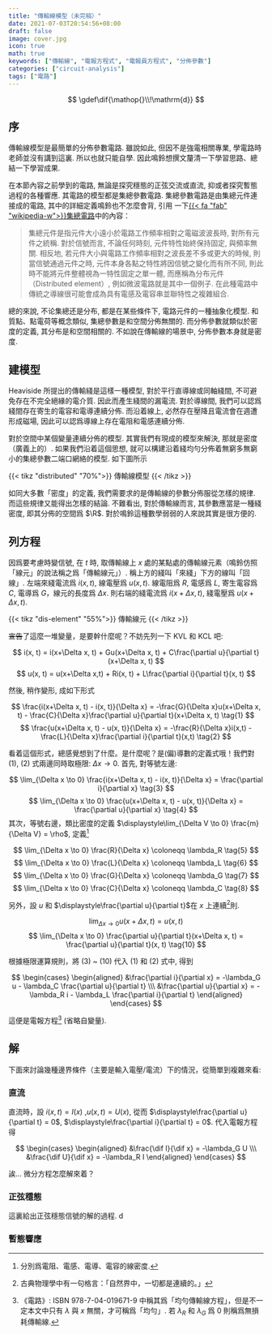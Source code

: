 ```yaml
---
title: "傳輸線模型（未完稿）"
date: 2021-07-03T20:54:56+08:00
draft: false
image: cover.jpg
icon: true
math: true
keywords: ["傳輸線", "電報方程式", "電報員方程式", "分佈參數"]
categories: ["circuit-analysis"]
tags: ["電路"]
---
```

$$
\gdef\dif{\mathop{}\\!\mathrm{d}}
$$
## 序
傳輸線模型是最簡單的分佈參數電路. 雖說如此, 但因不是強電相關專業, 學電路時老師並沒有講到這裏. 所以也就只能自學. 因此鳴鈴想撰文釐清一下學習思路、總結一下學習成果. 

在本節內容之前學到的電路, 無論是探究穩態的正弦交流或直流, 抑或者探究暫態過程的各種響應. 
其電路的模型都是集總參數電路. 集總參數電路是由集總元件連接成的電路, 其中的詳細定義鳴鈴也不怎麼會背, 引用
一下[{{< fa "fab" "wikipedia-w">}}集總電路](https://zh.wikipedia.org/wiki/%E9%9B%86%E7%B8%BD%E9%9B%BB%E8%B7%AF)中的內容：

> 集總元件是指元件大小遠小於電路工作頻率相對之電磁波波長時, 對所有元件之統稱. 對於信號而言, 不論任何時刻, 元件特性始終保持固定, 與頻率無關. 相反地, 若元件大小與電路工作頻率相對之波長差不多或更大的時候, 則當信號通過元件之時, 元件本身各點之特性將因信號之變化而有所不同, 則此時不能將元件整體視為一特性固定之單一體, 而應稱為分布元件 （Distributed element）, 例如微波電路就是其中一個例子. 在此種電路中傳統之導線很可能會成為具有電感及電容串並聯特性之複雜組合. 

總的來說, 不论集總还是分布, 都是在某些條件下, 電路元件的一種抽象化模型. 
和質點、點電荷等概念類似, 集總參數是和空間分佈無關的. 
而分佈參數就類似於密度的定義, 其分布是和空間相關的. 不如說在傳輸線的場景中, 分佈參數本身就是密度. 

## 建模型
Heaviside 所提出的傳輸綫是這樣一種模型, 對於平行直導線或同軸綫間, 不可避免存在不完全絕緣的電介質. 因此而產生綫間的漏電流. 對於導線間, 我們可以認爲綫間存在寄生的電容和電導連續分佈. 而沿着線上, 必然存在壓降且電流會在週遭形成磁場, 因此可以認爲導線上存在電阻和電感連續分佈. 

對於空間中某個變量連續分佈的模型. 其實我們有現成的模型來解決, 那就是密度（廣義上的）. 如果我們沿着這個思想, 就可以構建沿着綫均勻分佈着無窮多無窮小的集總參數二端口網絡的模型. 如下圖所示

{{< tikz "distributed" "70%">}}
傳輸線模型
{{< /tikz >}}

如同大多數「密度」的定義, 我們需要求的是傳輸線的參數分佈服從怎樣的規律. 而這些規律又能得出怎樣的結論. 
不難看出, 對於傳輸線而言, 其參數應當是一種綫密度, 即其分佈的空間爲 $\R$. 對於鳴鈴這種數學弱弱的人來說其實是很方便的. 

## 列方程
因爲要考慮時變信號, 在 $t$ 時, 取傳輸線上 $x$ 處的某點處的傳輸線元素（鳴鈴仿照「線元」的說法稱之爲「傳輸線元」）. 稱上方的綫叫「來綫」下方的線叫「回線」. 左端來綫電流爲 $i(x, t)$, 線電壓爲 $u(x, t)$. 線電阻爲 $R$, 電感爲 $L$, 寄生電容爲 $C$, 電導爲 $G$，線元的長度爲 $\Delta x$. 則右端的綫電流爲 $i(x+\Delta x, t)$, 綫電壓爲 $u(x+\Delta x, t)$.

{{< tikz "dis-element" "55%">}}
傳輸線元
{{< /tikz >}}

~~宣告~~了這麼一堆變量，是要幹什麼呢？不妨先列一下 KVL 和 KCL 吧:

$$
i(x, t) = i(x+\Delta x, t)  + Gu(x+\Delta x, t) + C\frac{\partial u}{\partial t} (x+\Delta x, t)
$$
$$
u(x, t) = u(x+\Delta x,t) + Ri(x, t) + L\frac{\partial i}{\partial t}(x, t)
$$

然後, 稍作變形, 成如下形式

$$
\frac{i(x+\Delta x, t) - i(x, t)}{\Delta x} = -\frac{G}{\Delta x}u(x+\Delta x, t) - \frac{C}{\Delta x}\frac{\partial u}{\partial t}(x+\Delta x, t) \tag{1}
$$
$$
\frac{u(x+\Delta x, t) - u(x, t)}{\Delta x} = -\frac{R}{\Delta x}i(x,t) - \frac{L}{\Delta x}\frac{\partial i}{\partial t}(x,t) \tag{2}
$$

看着這個形式，總感覺想到了什麼。是什麼呢？是(偏)導數的定義式哦！我們對 (1), (2) 式兩邊同時取極限: $\Delta x \to 0$. 首先, 對等號左邊:

$$
\lim_{\Delta x \to 0} \frac{i(x+\Delta x, t) - i(x, t)}{\Delta x} = \frac{\partial i}{\partial x} \tag{3}
$$
$$
\lim_{\Delta x \to 0} \frac{u(x+\Delta x, t) - u(x, t)}{\Delta x} = \frac{\partial u}{\partial x} \tag{4}
$$
其次，等號右邊，類比密度的定義 $\displaystyle\lim_{\Delta V \to 0} \frac{m}{\Delta V} = \rho$, 定義[^1]
[^1]: 分別爲電阻、電感、電導、電容的線密度. 

$$
\lim_{\Delta x \to 0} \frac{R}{\Delta x} \coloneqq \lambda_R \tag{5}
$$
$$
\lim_{\Delta x \to 0} \frac{L}{\Delta x} \coloneqq \lambda_L \tag{6}
$$
$$
\lim_{\Delta x \to 0} \frac{G}{\Delta x} \coloneqq \lambda_G \tag{7}
$$
$$
\lim_{\Delta x \to 0} \frac{C}{\Delta x} \coloneqq \lambda_C \tag{8}
$$

另外，設 $u$ 和 $\displaystyle\frac{\partial u}{\partial t}$在 $x$ 上連續[^2]則.
[^2]: 古典物理學中有一句格言：「自然界中，一切都是連續的。」

$$
\lim_{\Delta x \to 0} u(x+\Delta x, t) = u(x,t) \tag{9}
$$
$$
\lim_{\Delta x \to 0} \frac{\partial u}{\partial t}(x+\Delta x, t) = \frac{\partial u}{\partial t}(x, t) \tag{10}
$$

根據極限運算規則，將 (3) ~ (10) 代入 (1) 和 (2) 式中, 得到

$$
\begin{cases}
    \begin{aligned}
        &\frac{\partial i}{\partial x} = -\lambda_G u - \lambda_C \frac{\partial u}{\partial t} \\\ 
        &\frac{\partial u}{\partial x} = -\lambda_R i - \lambda_L \frac{\partial i}{\partial t}
    \end{aligned}
\end{cases}
$$

這便是電報方程[^3] (省略自變量). 
[^3]: 《電路》: ISBN 978-7-04-019671-9 中稱其爲「均勻傳輸線方程」，但是不一定本文中只有 $\lambda$ 與 $x$ 無關，才可稱爲「均勻」. 若 $\lambda_R$ 和 $\lambda_G$ 爲 $0$ 則稱爲無損耗傳輸線.

## 解

下面來討論幾種邊界條件（主要是輸入電壓/電流）下的情況，從簡單到複雜來看:

### 直流

直流時，設 $i(x,t) = I(x)$ ,$u(x,t) = U(x)$, 從而 $\displaystyle\frac{\partial u}{\partial t} = 0$, $\displaystyle\frac{\partial i}{\partial t} = 0$. 代入電報方程得

$$
\begin{cases}
    \begin{aligned}
        &\frac{\dif I}{\dif x} = -\lambda_G U \\\ 
        &\frac{\dif U}{\dif x} = -\lambda_R I 
    \end{aligned}
\end{cases}
$$

誒... 微分方程怎麼解來着？

### 正弦穩態
這裏給出正弦穩態信號的解的過程. d

### 暫態響應
